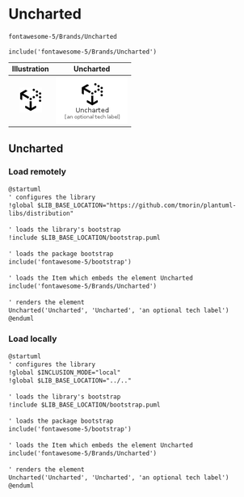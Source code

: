 # Uncharted


```text
fontawesome-5/Brands/Uncharted
```

```text
include('fontawesome-5/Brands/Uncharted')
```



| Illustration | Uncharted |
| :---: | :---: |
| ![illustration for Illustration](../../fontawesome-5/Brands/Uncharted.png) | ![illustration for Uncharted](../../fontawesome-5/Brands/Uncharted.Local.png) |




## Uncharted

### Load remotely
```plantuml
@startuml
' configures the library
!global $LIB_BASE_LOCATION="https://github.com/tmorin/plantuml-libs/distribution"

' loads the library's bootstrap
!include $LIB_BASE_LOCATION/bootstrap.puml

' loads the package bootstrap
include('fontawesome-5/bootstrap')

' loads the Item which embeds the element Uncharted
include('fontawesome-5/Brands/Uncharted')

' renders the element
Uncharted('Uncharted', 'Uncharted', 'an optional tech label')
@enduml
```

### Load locally
```plantuml
@startuml
' configures the library
!global $INCLUSION_MODE="local"
!global $LIB_BASE_LOCATION="../.."

' loads the library's bootstrap
!include $LIB_BASE_LOCATION/bootstrap.puml

' loads the package bootstrap
include('fontawesome-5/bootstrap')

' loads the Item which embeds the element Uncharted
include('fontawesome-5/Brands/Uncharted')

' renders the element
Uncharted('Uncharted', 'Uncharted', 'an optional tech label')
@enduml
```

